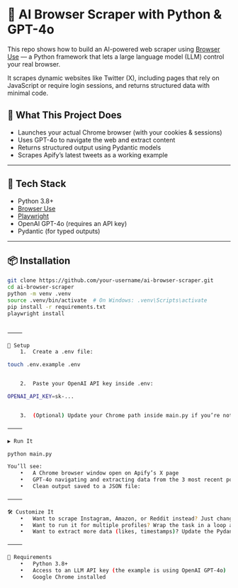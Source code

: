 # 🤖 AI Browser Scraper with Python & GPT-4o

This repo shows how to build an AI-powered web scraper using [Browser Use](https://docs.browser-use.com/) — a Python framework that lets a large language model (LLM) control your real browser.

It scrapes dynamic websites like Twitter (X), including pages that rely on JavaScript or require login sessions, and returns structured data with minimal code.

## 🚀 What This Project Does

-   Launches your actual Chrome browser (with your cookies & sessions)
-   Uses GPT-4o to navigate the web and extract content
-   Returns structured output using Pydantic models
-   Scrapes Apify’s latest tweets as a working example

---

## 🧱 Tech Stack

-   Python 3.8+
-   [Browser Use](https://docs.browser-use.com/)
-   [Playwright](https://playwright.dev/)
-   OpenAI GPT-4o (requires an API key)
-   Pydantic (for typed outputs)

---

## 📦 Installation

```bash
git clone https://github.com/your-username/ai-browser-scraper.git
cd ai-browser-scraper
python -m venv .venv
source .venv/bin/activate  # On Windows: .venv\Scripts\activate
pip install -r requirements.txt
playwright install


⸻

🔐 Setup
	1.	Create a .env file:

touch .env.example .env


	2.	Paste your OpenAI API key inside .env:

OPENAI_API_KEY=sk-...


	3.	(Optional) Update your Chrome path inside main.py if you’re not on MacOS.

⸻

▶️ Run It

python main.py

You’ll see:
	•	A Chrome browser window open on Apify’s X page
	•	GPT-4o navigating and extracting data from the 3 most recent posts
	•	Clean output saved to a JSON file:

⸻

🛠 Customize It
	•	Want to scrape Instagram, Amazon, or Reddit instead? Just change the initial_actions URL and update the prompt.
	•	Want to run it for multiple profiles? Wrap the task in a loop and switch URLs dynamically.
	•	Want to extract more data (likes, timestamps)? Update the Pydantic model and your task prompt accordingly.

⸻

📎 Requirements
	•	Python 3.8+
	•	Access to an LLM API key (the example is using OpenAI GPT-4o)
	•	Google Chrome installed
```
